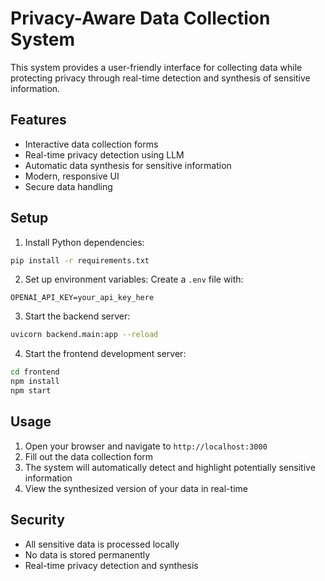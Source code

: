 # Privacy-Aware Data Collection System

This system provides a user-friendly interface for collecting data while protecting privacy through real-time detection and synthesis of sensitive information.

## Features

- Interactive data collection forms
- Real-time privacy detection using LLM
- Automatic data synthesis for sensitive information
- Modern, responsive UI
- Secure data handling

## Setup

1. Install Python dependencies:
```bash
pip install -r requirements.txt
```

2. Set up environment variables:
Create a `.env` file with:
```
OPENAI_API_KEY=your_api_key_here
```

3. Start the backend server:
```bash
uvicorn backend.main:app --reload
```

4. Start the frontend development server:
```bash
cd frontend
npm install
npm start
```

## Usage

1. Open your browser and navigate to `http://localhost:3000`
2. Fill out the data collection form
3. The system will automatically detect and highlight potentially sensitive information
4. View the synthesized version of your data in real-time

## Security

- All sensitive data is processed locally
- No data is stored permanently
- Real-time privacy detection and synthesis 